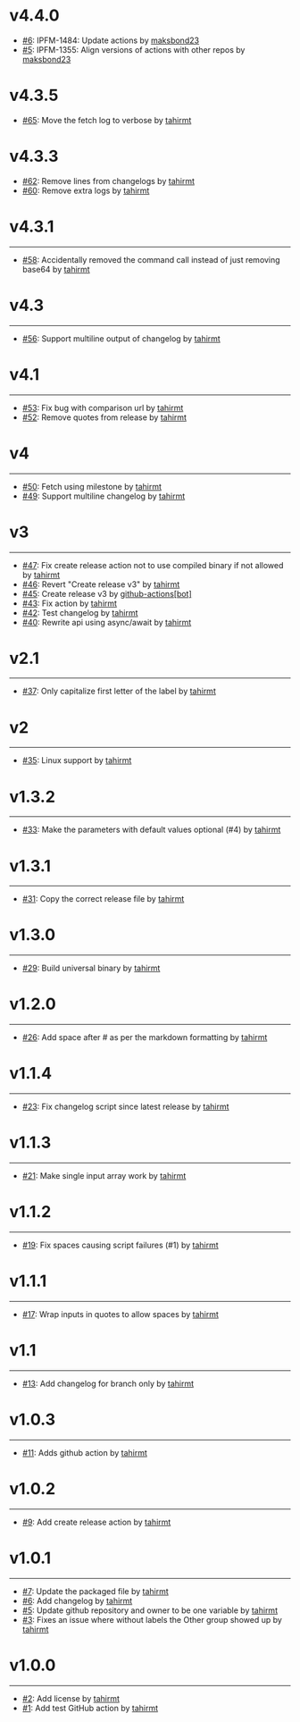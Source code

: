 
# v4.4.0

- [#6](https://github.com/scoremedia/changelog-generator/pull/6): IPFM-1484: Update actions by [maksbond23](https://github.com/maksbond23)
- [#5](https://github.com/scoremedia/changelog-generator/pull/5): IPFM-1355: Align versions of actions with other repos by [maksbond23](https://github.com/maksbond23)


# v4.3.5

- [#65](https://github.com/tahirmt/changelog-generator/pull/65): Move the fetch log to verbose by [tahirmt](https://github.com/tahirmt)


# v4.3.3

- [#62](https://github.com/tahirmt/changelog-generator/pull/62): Remove lines from changelogs by [tahirmt](https://github.com/tahirmt)
- [#60](https://github.com/tahirmt/changelog-generator/pull/60): Remove extra logs by [tahirmt](https://github.com/tahirmt)

# v4.3.1
------

- [#58](https://github.com/tahirmt/changelog-generator/pull/58): Accidentally removed the command call instead of just removing base64 by [tahirmt](https://github.com/tahirmt)

# v4.3
------

- [#56](https://github.com/tahirmt/changelog-generator/pull/56): Support multiline output of changelog by [tahirmt](https://github.com/tahirmt)

# v4.1
------

- [#53](https://github.com/tahirmt/changelog-generator/pull/53): Fix bug with comparison url by [tahirmt](https://github.com/tahirmt)
- [#52](https://github.com/tahirmt/changelog-generator/pull/52): Remove quotes from release by [tahirmt](https://github.com/tahirmt)

# v4
------

- [#50](https://github.com/tahirmt/changelog-generator/pull/50): Fetch using milestone by [tahirmt](https://github.com/tahirmt)
- [#49](https://github.com/tahirmt/changelog-generator/pull/49): Support multiline changelog by [tahirmt](https://github.com/tahirmt)

# v3
------

- [#47](https://github.com/tahirmt/changelog-generator/pull/47): Fix create release action not to use compiled binary if not allowed by [tahirmt](https://github.com/tahirmt)
- [#46](https://github.com/tahirmt/changelog-generator/pull/46): Revert "Create release v3" by [tahirmt](https://github.com/tahirmt)
- [#45](https://github.com/tahirmt/changelog-generator/pull/45): Create release v3 by [github-actions[bot]](https://github.com/apps/github-actions)
- [#43](https://github.com/tahirmt/changelog-generator/pull/43): Fix action by [tahirmt](https://github.com/tahirmt)
- [#42](https://github.com/tahirmt/changelog-generator/pull/42): Test changelog by [tahirmt](https://github.com/tahirmt)
- [#40](https://github.com/tahirmt/changelog-generator/pull/40): Rewrite api using async/await by [tahirmt](https://github.com/tahirmt)

# v2.1
------

- [#37](https://github.com/tahirmt/changelog-generator/pull/37): Only capitalize first letter of the label by [tahirmt](https://github.com/tahirmt)

# v2
------

- [#35](https://github.com/tahirmt/changelog-generator/pull/35): Linux support by [tahirmt](https://github.com/tahirmt)

# v1.3.2
------

- [#33](https://github.com/tahirmt/changelog-generator/pull/33): Make the parameters with default values optional (#4) by [tahirmt](https://github.com/tahirmt)

# v1.3.1
------

- [#31](https://github.com/tahirmt/changelog-generator/pull/31): Copy the correct release file by [tahirmt](https://github.com/tahirmt)

# v1.3.0
------

- [#29](https://github.com/tahirmt/changelog-generator/pull/29): Build universal binary by [tahirmt](https://github.com/tahirmt)

# v1.2.0
------

- [#26](https://github.com/tahirmt/changelog-generator/pull/26): Add space after # as per the markdown formatting by [tahirmt](https://github.com/tahirmt)

# v1.1.4
------

- [#23](https://github.com/tahirmt/changelog-generator/pull/23): Fix changelog script since latest release by [tahirmt](https://github.com/tahirmt)

# v1.1.3
------

- [#21](https://github.com/tahirmt/changelog-generator/pull/21): Make single input array work by [tahirmt](https://github.com/tahirmt)

# v1.1.2
------

- [#19](https://github.com/tahirmt/changelog-generator/pull/19): Fix spaces causing script failures (#1) by [tahirmt](https://github.com/tahirmt)

# v1.1.1
------

- [#17](https://github.com/tahirmt/changelog-generator/pull/17): Wrap inputs in quotes to allow spaces by [tahirmt](https://github.com/tahirmt)

# v1.1
------

- [#13](https://github.com/tahirmt/changelog-generator/pull/13): Add changelog for branch only by [tahirmt](https://github.com/tahirmt)

# v1.0.3
------

- [#11](https://github.com/tahirmt/changelog-generator/pull/11): Adds github action by [tahirmt](https://github.com/tahirmt)

# v1.0.2
------

- [#9](https://github.com/tahirmt/changelog-generator/pull/9): Add create release action by [tahirmt](https://github.com/tahirmt)

# v1.0.1
------

- [#7](https://github.com/tahirmt/changelog-generator/pull/7): Update the packaged file by [tahirmt](https://github.com/tahirmt)
- [#6](https://github.com/tahirmt/changelog-generator/pull/6): Add changelog by [tahirmt](https://github.com/tahirmt)
- [#5](https://github.com/tahirmt/changelog-generator/pull/5): Update github repository and owner to be one variable by [tahirmt](https://github.com/tahirmt)
- [#3](https://github.com/tahirmt/changelog-generator/pull/3): Fixes an issue where without labels the Other group showed up by [tahirmt](https://github.com/tahirmt)

# v1.0.0
------

- [#2](https://github.com/tahirmt/changelog-generator/pull/2): Add license by [tahirmt](https://github.com/tahirmt)
- [#1](https://github.com/tahirmt/changelog-generator/pull/1): Add test GitHub action by [tahirmt](https://github.com/tahirmt)
